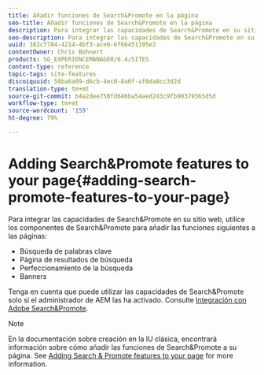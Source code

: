 ```yaml
---
title: Añadir funciones de Search&Promote en la página
seo-title: Añadir funciones de Search&Promote en la página
description: Para integrar las capacidades de Search&Promote en su sitio web, utilice los componentes de Search&Promote para añadir a la página funciones de búsqueda de palabras clave, página de resultados de la búsqueda, perfeccionamiento de la búsqueda y banners
seo-description: Para integrar las capacidades de Search&Promote en su sitio web, utilice los componentes de Search&Promote para añadir a la página funciones de búsqueda de palabras clave, página de resultados de la búsqueda, perfeccionamiento de la búsqueda y banners
uuid: 382cf784-4214-4bf3-ace6-6f66451195e2
contentOwner: Chris Bohnert
products: SG_EXPERIENCEMANAGER/6.4/SITES
content-type: reference
topic-tags: site-features
discoiquuid: 50ba6a09-d6cb-4ec0-8a0f-af0da8cc3d2d
translation-type: tm+mt
source-git-commit: b4a2dee750fd646ba54aed243c9fb90379565d5d
workflow-type: tm+mt
source-wordcount: '159'
ht-degree: 79%

---
```



# Adding Search&amp;Promote features to your page{#adding-search-promote-features-to-your-page}

Para integrar las capacidades de Search&amp;Promote en su sitio web, utilice los componentes de Search&amp;Promote para añadir las funciones siguientes a las páginas:

* Búsqueda de palabras clave
* Página de resultados de búsqueda
* Perfeccionamiento de la búsqueda
* Banners

Tenga en cuenta que puede utilizar las capacidades de Search&amp;Promote solo si el administrador de AEM las ha activado. Consulte [Integración con Adobe Search&amp;Promote](/help/sites-administering/search-and-promote.md).

>[!NOTE]
>
>En la documentación sobre creación en la IU clásica, encontrará información sobre cómo añadir las funciones de Search&amp;Promote a su página. See [Adding Search &amp; Promote features to your page](/help/sites-classic-ui-authoring/classic-feature-search-promote.md) for more information.

